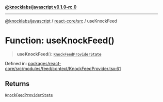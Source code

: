 [**@knocklabs/javascript v0.1.0-rc.0**](../../../README.md)

***

[@knocklabs/javascript](../../../modules.md) / [react-core/src](../README.md) / useKnockFeed

# Function: useKnockFeed()

> **useKnockFeed**(): [`KnockFeedProviderState`](../interfaces/KnockFeedProviderState.md)

Defined in: [packages/react-core/src/modules/feed/context/KnockFeedProvider.tsx:61](https://github.com/knocklabs/javascript/blob/main/packages/react-core/src/modules/feed/context/KnockFeedProvider.tsx#L61)

## Returns

[`KnockFeedProviderState`](../interfaces/KnockFeedProviderState.md)
